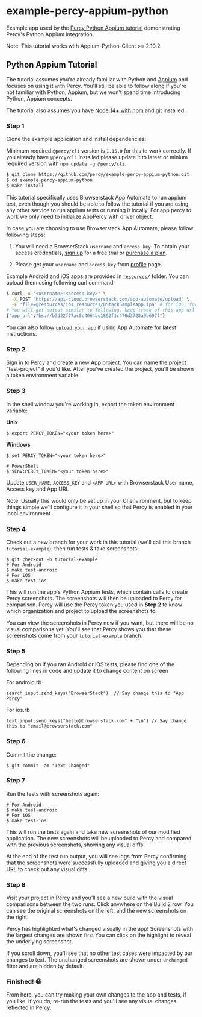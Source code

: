 # example-percy-appium-python
Example app used by the [Percy Python Appium tutorial](https://docs.percy.io/v2-app/docs/appium-for-python) demonstrating Percy's Python Appium integration.

Note: This tutorial works with Appium-Python-Client >= 2.10.2 

## Python Appium Tutorial

The tutorial assumes you're already familiar with Python and
[Appium](https://appium.io/) and focuses on using it with Percy. You'll still
be able to follow along if you're not familiar with Python, Appium, but we won't
spend time introducing Python, Appium concepts.


The tutorial also assumes you have [Node 14+ with
npm](https://nodejs.org/en/download/) and
[git](https://git-scm.com/book/en/v2/Getting-Started-Installing-Git) installed.

### Step 1

Clone the example application and install dependencies:

Minimum required `@percy/cli` version is `1.15.0` for this to work correctly. If you already have `@percy/cli` installed please
update it to latest or minium required version with `npm update -g @percy/cli`.

```bash
$ git clone https://github.com/percy/example-percy-appium-python.git
$ cd example-percy-appium-python
$ make install
```

This tutorial specifically uses Browserstack App Automate to run appium test, even though you should be able to follow the tutorial if you are using any other service to run appium tests or running it locally. For app percy to work we only need to initialize AppPercy with driver object.

In case you are choosing to use Browserstack App Automate, please follow following steps:

1. You will need a BrowserStack `username` and `access key`. To obtain your access credentials, [sign up](https://www.browserstack.com/users/sign_up?utm_campaign=Search-Brand-India&utm_source=google&utm_medium=cpc&utm_content=609922405128&utm_term=browserstack) for a free trial or [purchase a plan](https://www.browserstack.com/pricing).

2. Please get your `username` and `access key` from [profile](https://www.browserstack.com/accounts/profile) page.

Example Android and iOS apps are provided in [`resources/`](https://github.com/percy/example-percy-appium-js/blob/master/resources) folder.
You can upload them using following curl command
```bash
$ curl -u "<username>:<access key>" \
  -X POST "https://api-cloud.browserstack.com/app-automate/upload" \
  -F "file=@resources/ios_resources/BStackSampleApp.ipa" # for iOS, for android use resources/android_resources/WikipediaSample.apk  
# You will get output similar to following, keep track of this app url
{"app_url":"bs://b3d22f77ac5c4064bc1892f1c470d3728a9b697f"}
```

You can also follow [`upload your app`](https://www.browserstack.com/docs/app-automate/appium/getting-started/java#2-upload-your-app) if using App Automate for latest instructions.

### Step 2

Sign in to Percy and create a new App project. You can name the project "test-project" if you'd like. After
you've created the project, you'll be shown a token environment variable.

### Step 3

In the shell window you're working in, export the token environment variable:

**Unix**

``` shell
$ export PERCY_TOKEN="<your token here>"
```

**Windows**

``` shell
$ set PERCY_TOKEN="<your token here>"

# PowerShell
$ $Env:PERCY_TOKEN="<your token here>"
```

Update `USER_NAME`, `ACCESS_KEY` and `<APP URL>` with Browserstack User name, Access key and App URL

Note: Usually this would only be set up in your CI environment, but to keep things simple we'll
configure it in your shell so that Percy is enabled in your local environment.

### Step 4

Check out a new branch for your work in this tutorial (we'll call this branch
`tutorial-example`), then run tests & take screenshots:

``` shell
$ git checkout -b tutorial-example
# For Android
$ make test-android
# For iOS
$ make test-ios
```

This will run the app's Python Appium tests, which contain calls to create Percy screenshots. The screenshots
will then be uploaded to Percy for comparison. Percy will use the Percy token you used in **Step 2**
to know which organization and project to upload the screenshots to.

You can view the screenshots in Percy now if you want, but there will be no visual comparisons
yet. You'll see that Percy shows you that these screenshots come from your `tutorial-example` branch.

### Step 5

Depending on if you ran Android or iOS tests, please find one of the following lines in code and update it to change content on screen

For android.rb
```
search_input.send_keys("BrowserStack")  // Say change this to "App Percy"
```

For ios.rb
```
text_input.send_keys("hello@browserstack.com" + "\n") // Say change this to "email@browserstack.com"
```


### Step 6

Commit the change:

``` shell
$ git commit -am "Text Changed"
```

### Step 7

Run the tests with screenshots again:

``` shell
# For Android
$ make test-android
# For iOS
$ make test-ios
```

This will run the tests again and take new screenshots of our modified application. The new screenshots
will be uploaded to Percy and compared with the previous screenshots, showing any visual diffs.

At the end of the test run output, you will see logs from Percy confirming that the screenshots were
successfully uploaded and giving you a direct URL to check out any visual diffs.

### Step 8

Visit your project in Percy and you'll see a new build with the visual comparisons between the two
runs. Click anywhere on the Build 2 row. You can see the original screenshots on the left, and the new
screenshots on the right.

Percy has highlighted what's changed visually in the app! Screenshots with the largest changes are
shown first You can click on the highlight to reveal the underlying screenshot.

If you scroll down, you'll see that no other test cases were impacted by our changes to text. 
The unchanged screenshots are shown under `Unchanged` filter and are hidden by default.

### Finished! 😀

From here, you can try making your own changes to the app and tests, if you like. If you do, re-run
the tests and you'll see any visual changes reflected in Percy.
